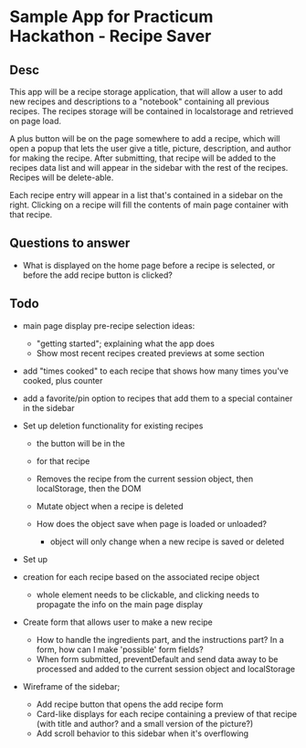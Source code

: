 # Sample App for Practicum Hackathon - Recipe Saver

## Desc

This app will be a recipe storage application, that will allow a user to add new recipes and descriptions to a "notebook" containing all previous recipes.
The recipes storage will be contained in localstorage and retrieved on page load.

A plus button will be on the page somewhere to add a recipe, which will open a popup that lets the user give a title, picture, description, and author for making the recipe.
After submitting, that recipe will be added to the recipes data list and will appear in the sidebar with the rest of the recipes.
Recipes will be delete-able.

Each recipe entry will appear in a list that's contained in a sidebar on the right. Clicking on a recipe will fill the contents of main page container with that recipe.

## Questions to answer

- What is displayed on the home page before a recipe is selected, or before the add recipe button is clicked?

## Todo

- main page display pre-recipe selection ideas:

  - "getting started"; explaining what the app does
  - Show most recent recipes created previews at some section

- add "times cooked" to each recipe that shows how many times you've cooked, plus counter

- add a favorite/pin option to recipes that add them to a special container in the sidebar

- Set up deletion functionality for existing recipes

  - the button will be in the <li> for that recipe
  - Removes the recipe from the current session object, then localStorage, then the DOM

  - Mutate object when a recipe is deleted
  - How does the object save when page is loaded or unloaded?
    - object will only change when a new recipe is saved or deleted

- Set up <li> creation for each recipe based on the associated recipe object

  - whole element needs to be clickable, and clicking needs to propagate the info on the main page display

- Create form that allows user to make a new recipe

  - How to handle the ingredients part, and the instructions part? In a form, how can I make 'possible' form fields?
  - When form submitted, preventDefault and send data away to be processed and added to the current session object and localStorage

- Wireframe of the sidebar;
  - Add recipe button that opens the add recipe form
  - Card-like displays for each recipe containing a preview of that recipe (with title and author? and a small version of the picture?)
  - Add scroll behavior to this sidebar when it's overflowing
